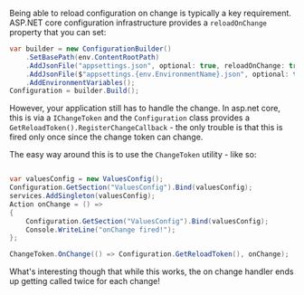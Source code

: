 <!--
PostId: 6044036057827443462
Title    : Reloading configuration in .NET core
Labels   : .netcore, tips
Format	 : markdown
Published: true
-->

Being able to reload configuration on change is typically a key requirement. ASP.NET core configuration infrastructure
provides a `reloadOnChange` property that you can set:

```csharp
var builder = new ConfigurationBuilder()
    .SetBasePath(env.ContentRootPath)
    .AddJsonFile("appsettings.json", optional: true, reloadOnChange: true)
    .AddJsonFile($"appsettings.{env.EnvironmentName}.json", optional: true)
    .AddEnvironmentVariables();
Configuration = builder.Build();
```

However, your application still has to handle the change. In asp.net core, this is via a `IChangeToken` and the `Configuration`
class provides a `GetReloadToken().RegisterChangeCallback` - the only trouble is that this is fired only once since the
change token can change.

The easy way around this is to use the `ChangeToken` utility - like so:

```csharp

var valuesConfig = new ValuesConfig();
Configuration.GetSection("ValuesConfig").Bind(valuesConfig);
services.AddSingleton(valuesConfig);
Action onChange = () =>
{
    Configuration.GetSection("ValuesConfig").Bind(valuesConfig);
    Console.WriteLine("onChange fired!");
};

ChangeToken.OnChange(() => Configuration.GetReloadToken(), onChange);
```

What's interesting though that while this works, the on change handler ends up getting called twice for each  change!
